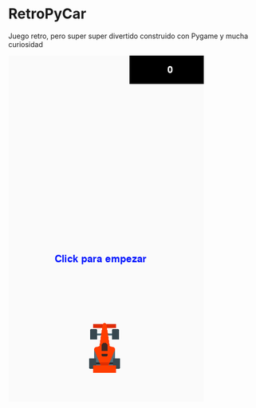 # RetroPyCar
Juego retro, pero super super divertido construido con Pygame y mucha curiosidad

![Screenshot de RetroPyCar](captura1.png)

